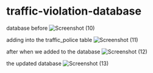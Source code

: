 # traffic-violation-database

database before
![Screenshot (10)](https://user-images.githubusercontent.com/98043363/206518608-e17873b1-2522-40c2-bcff-b0e35f9c513b.png)

adding into the traffic_police table
![Screenshot (11)](https://user-images.githubusercontent.com/98043363/206518655-cf6b91a6-6de8-4c7f-a767-7451495b2127.png)

after when we added to the database
![Screenshot (12)](https://user-images.githubusercontent.com/98043363/206518700-a0d2be03-cb68-45cd-8ba1-5e8b187c0011.png)

the updated database
![Screenshot (13)](https://user-images.githubusercontent.com/98043363/206518768-0c5305b4-b514-46f4-a7f4-2982c3a1836c.png)

